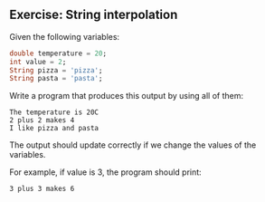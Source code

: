 ## Exercise: String interpolation

Given the following variables:

```dart
double temperature = 20;
int value = 2;
String pizza = 'pizza';
String pasta = 'pasta';
```

Write a program that produces this output by using all of them:

```
The temperature is 20C
2 plus 2 makes 4
I like pizza and pasta
```

The output should update correctly if we change the values of the variables.

For example, if value is 3, the program should print:

```
3 plus 3 makes 6
```